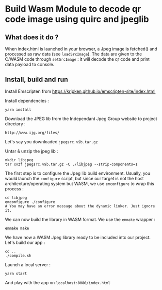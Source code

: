# Build Wasm Module to decode qr code image using quirc and jpeglib

## What does it do ? 
When index.html is launched in your browser, a Jpeg image is fetched() and processed as raw data (see `loadSrcImage`). 
The data are given to the C/WASM code through `setSrcImage` : it will decode the qr code and print data payload to console.

## Install, build and run

Install Emscripten from https://kripken.github.io/emscripten-site/index.html  

Install dependencies : 

    yarn install 

Download the JPEG lib from the Independant Jpeg Group website to project directory :

    http://www.ijg.org/files/

Let's say you downloaded `jpegsrc.v9b.tar.gz`

Untar & unzip the jpeg lib : 

    mkdir libjpeg
    tar xvzf jpegsrc.v9b.tar.gz -C ./libjpeg --strip-components=1

The first step is to configure the Jpeg lib build environment. Usually, you would launch the `configure` script, but since our target is not the host architecture/operating system but WASM, we use `emconfigure` to wrap this process : 

    cd libjpeg
    emconfigure ./configure
    # You may have an error message about the dynamic linker. Just ignore it.

We can now build the library in WASM format. We use the `emmake` wrapper : 
    
    emmake make

We have now a WASM Jpeg library ready to be included into our project.  
Let's build our app :

    cd ..
    ./compile.sh

Launch a local server : 

    yarn start

And play with the app on `localhost:8080/index.html`

